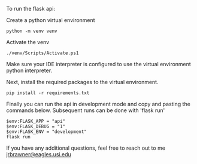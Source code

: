 To run the flask api:

Create a python virtual environment

```
python -m venv venv
```

Activate the venv
```
./venv/Scripts/Activate.ps1
```

Make sure your IDE interpreter is configured to use the virtual environment python interpreter.

Next, install the required packages to the virtual environment.

```
pip install -r requirements.txt
```

Finally you can run the api in development mode and copy and pasting the commands below.
Subsequent runs can be done with 'flask run'

```
$env:FLASK_APP = "api"
$env:FLASK_DEBUG = "1"
$env:FLASK_ENV = "development"
flask run
```

If you have any additional questions, feel free to reach out to me jrbrawner@eagles.usi.edu